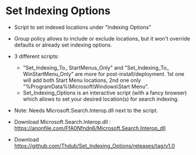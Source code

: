 # Set Indexing Options
- Script to set indexed locations under "Indexing Options"
- Group policy allows to include or exclude locations, but it won't override defaults or already set indexing options. 
- 3 different scripts:
  - "Set_Indexing_To_ StartMenus_Only" and "Set_Indexing_To_ WinStartMenu_Only" are more for post-install/deployment. 1st one will add both Start Menu locations, 2nd one only "%ProgramData%\Microsoft\Windows\Start Menu". 
  - Set_Indexing_Options is an interactive script (with a fancy browser) which allows to set your desired location(s) for search
  indexing.
  
- Note: Needs Microsoft.Search.Interop.dll next to the script.
- Download Microsoft.Search.Interop.dll : https://anonfile.com/FfA0Nfndn6/Microsoft.Search.Interop_dll
- Download https://github.com/Thdub/Set_Indexing_Options/releases/tag/v1.0
